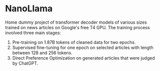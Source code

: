 # NanoLlama
Home dummy project of transformer decoder models of various sizes trained on news articles on Google's free T4 GPU. The training process involved three main stages:

1. Pre-training on 1.87B tokens of cleaned data for two epochs. 
2. Supervised fine-tuning for one epoch on selected articles with length between 128 and 256 tokens. 
3. Direct Preference Optimization on generated articles that were judged by ChatGPT.

